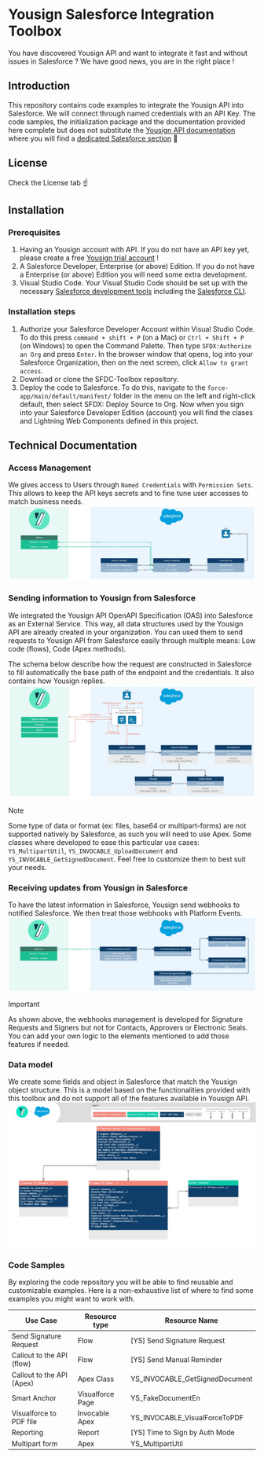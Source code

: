 # Yousign Salesforce Integration Toolbox

You have discovered Yousign API and want to integrate it fast and without issues in Salesforce ? We have good news, you are in the right place !

## Introduction

This repository contains code examples to integrate the Yousign API into Salesforce. We will connect through named credentials with an API Key.
The code samples, the initialization package and the documentation provided here complete but does not substitute the [Yousign API documentation](https://developers.yousign.com/docs/introduction-new) where you will find a [dedicated Salesforce section](https://developers.yousign.com/docs/integration-salesforce-yousign) :rocket:

## License

Check the License tab :point_up:

## Installation

### Prerequisites

1. Having an Yousign account with API. If you do not have an API key yet, please create a free [Yousign trial account](https://yousign.app/welcome?lang=en&product=api&signup_source=api_doc) !
2. A Salesforce Developer, Enterprise (or above) Edition. If you do not have a Enterprise (or above) Edition you will need some extra development.
3. Visual Studio Code. Your Visual Studio Code should be set up with the necessary [Salesforce development tools](https://trailhead.salesforce.com/content/learn/projects/set-up-your-lightning-web-components-developer-tools/install-development-tools) including the [Salesforce CLI](https://developer.salesforce.com/tools/salesforcecli).

### Installation steps

1. Authorize your Salesforce Developer Account within Visual Studio Code. To do this press `command + shift + P` (on a Mac) or `Ctrl + Shift + P` (on Windows) to open the Command Palette. Then type `SFDX:Authorize an Org` and press `Enter`. In the browser window that opens, log into your Salesforce Organization, then on the next screen, click `Allow to grant access`.
2. Download or clone the SFDC-Toolbox repository.
3. Deploy the code to Salesforce. To do this, navigate to the `force-app/main/default/manifest/` folder in the menu on the left and right-click default, then select SFDX: Deploy Source to Org. Now when you sign into your Salesforce Developer Edition (account) you will find the clases and Lightning Web Components defined in this project.

## Technical Documentation

### Access Management

We gives access to Users through `Named Credentials` with `Permission Sets`. This allows to keep the API keys secrets and to fine tune user accesses to match business needs.
![Schema explaining how users get accesses to use Yousign API](/images/YS_SF_AccessManagement.jpg)

### Sending information to Yousign from Salesforce

We integrated the Yousign API OpenAPI Specification (OAS) into Salesforce as an External Service. This way, all data structures used by the Yousign API are already created in your organization.
You can used them to send requests to Yousign API from Salesforce easily through multiple means: Low code (flows), Code (Apex methods).

The schema below describe how the request are constructed in Salesforce to fill automatically the base path of the endpoint and the credentials. It also contains how Yousign replies.
![Schema explaining how requests to Yousign from Salesforce are made](/images/SF_YS_SendInformation.jpg)

> [!NOTE]
> Some type of data or format (ex: files, base64 or multipart-forms) are not supported natively by Salesforce, as such you will need to use Apex. Some classes where developed to ease this particular use cases: `YS_MultipartUtil`, `YS_INVOCABLE_UploadDocument` and `YS_INVOCABLE_GetSignedDocument`. Feel free to customize them to best suit your needs.

### Receiving updates from Yousign in Salesforce

To have the latest information in Salesforce, Yousign send webhooks to notified Salesforce. We then treat those webhooks with Platform Events.
![Schema explaining how requests to Webhook sent by Yousign are received and treated by Salesforce](/images/YS_SF_WebhookManagement.jpg)

> [!IMPORTANT]
> As shown above, the webhooks management is developed for Signature Requests and Signers but not for Contacts, Approvers or Electronic Seals. You can add your own logic to the elements mentioned to add those features if needed.

### Data model

We create some fields and object in Salesforce that match the Yousign object structure. This is a model based on the functionalities provided with this toolbox and do not support all of the features available in Yousign API.
![Schema detailing the Yousign Custom Objects and Custom Fields contained in this package](/images/SF_YS_DataModel.jpg)

### Code Samples

By exploring the code repository you will be able to find reusable and customizable examples. Here is a non-exhaustive list of where to find some examples you might want to work with.

| Use Case | Resource type | Resource Name |
| --- | --- | --- |
| Send Signature Request | Flow | \[YS\] Send Signature Request |
| Callout to the API (flow) | Flow | \[YS\] Send Manual Reminder |
| Callout to the API (Apex) | Apex Class | YS_INVOCABLE_GetSignedDocument |
| Smart Anchor | Visualforce Page | YS_FakeDocumentEn |
| Visualforce to PDF file | Invocable Apex | YS_INVOCABLE_VisualForceToPDF |
| Reporting | Report | \[YS\] Time to Sign by Auth Mode |
| Multipart form | Apex | YS_MultipartUtil |
